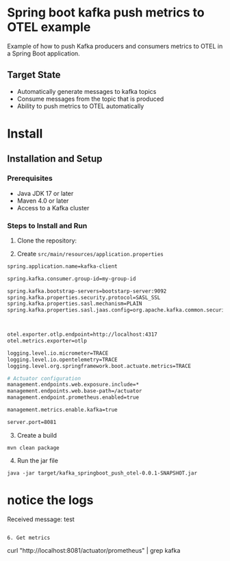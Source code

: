 # Spring boot kafka push metrics to OTEL example

Example of how to push Kafka producers and consumers metrics to OTEL in a Spring Boot application.


## Target State

- Automatically generate messages to kafka topics
- Consume messages from the topic that is produced
- Ability to push metrics to OTEL automatically

# Install

## Installation and Setup

### Prerequisites

- Java JDK 17 or later
- Maven 4.0 or later
- Access to a Kafka cluster

### Steps to Install and Run

1. Clone the repository:


1. Create `src/main/resources/application.properties`


```sh
spring.application.name=kafka-client

spring.kafka.consumer.group-id=my-group-id

spring.kafka.bootstrap-servers=bootstarp-server:9092
spring.kafka.properties.security.protocol=SASL_SSL
spring.kafka.properties.sasl.mechanism=PLAIN
spring.kafka.properties.sasl.jaas.config=org.apache.kafka.common.security.plain.PlainLoginModule required username="<username>" password="<password>";



otel.exporter.otlp.endpoint=http://localhost:4317
otel.metrics.exporter=otlp

logging.level.io.micrometer=TRACE
logging.level.io.opentelemetry=TRACE
logging.level.org.springframework.boot.actuate.metrics=TRACE

# Actuator configuration
management.endpoints.web.exposure.include=*
management.endpoints.web.base-path=/actuator
management.endpoint.prometheus.enabled=true

management.metrics.enable.kafka=true

server.port=8081
```

3. Create a build

```
mvn clean package
```

4. Run the jar file

```
java -jar target/kafka_springboot_push_otel-0.0.1-SNAPSHOT.jar 
```

# notice the logs

Received message: test
```

6. Get metrics

```
curl "http://localhost:8081/actuator/prometheus" |  grep kafka
```